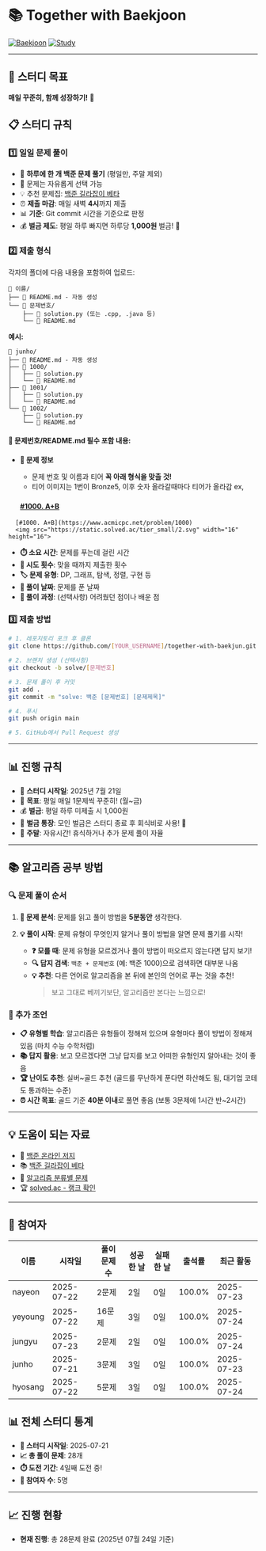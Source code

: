 # 📚 Together with Baekjoon

[![Baekjoon](https://img.shields.io/badge/Baekjoon-0076C6?style=flat-square&logo=c%2B%2B&logoColor=white)](https://www.acmicpc.net/)
[![Study](https://img.shields.io/badge/Study-Group-green?style=flat-square)](https://github.com)

---

## 🚀 스터디 목표

**매일 꾸준히, 함께 성장하기!** 💪

## 📋 스터디 규칙

### 1️⃣ 일일 문제 풀이

- 📅 **하루에 한 개 백준 문제 풀기** (평일만, 주말 제외)
- 🎲 문제는 자유롭게 선택 가능
- 💡 추천 문제집: [백준 길라잡이 베타](https://www.acmicpc.net/workbook/view/2418)
- ⏰ **제출 마감**: 매일 새벽 **4시**까지 제출
- 📊 **기준**: Git commit 시간을 기준으로 판정
- 💰 **벌금 제도**: 평일 하루 빠지면 하루당 **1,000원** 벌금! 💸

### 2️⃣ 제출 형식

각자의 폴더에 다음 내용을 포함하여 업로드:

```
📁 이름/
├── 📝 README.md - 자동 생성
└── 📁 문제번호/
    ├── 📄 solution.py (또는 .cpp, .java 등)
    └── 📝 README.md

```

**예시:**

```
📁 junho/
├── 📝 README.md - 자동 생성
├── 📁 1000/
│   ├── 📄 solution.py
│   └── 📝 README.md
├── 📁 1001/
│   ├── 📄 solution.py
│   └── 📝 README.md
└── 📁 1002/
    ├── 📄 solution.py
    └── 📝 README.md
```

#### 📝 문제번호/README.md 필수 포함 내용:

- **📍 문제 정보**

  - 문제 번호 및 이름과 티어 **꼭 아래 형식을 맞출 것!**
  - 티어 이미지는 1번이 Bronze5, 이후 숫자 올라갈때마다 티어가 올라감 ex, <img src="https://static.solved.ac/tier_small/2.svg" width="16" height="16">

  #### [#1000. A+B](https://www.acmicpc.net/problem/1000) <img src="https://static.solved.ac/tier_small/1.svg" width="16" height="16">

```
  [#1000. A+B](https://www.acmicpc.net/problem/1000)
  <img src="https://static.solved.ac/tier_small/2.svg" width="16" height="16">
```

- **⏱️ 소요 시간**: 문제를 푸는데 걸린 시간
- **🔄 시도 횟수**: 맞을 때까지 제출한 횟수
- **🏷️ 문제 유형**: DP, 그래프, 탐색, 정렬, 구현 등
- **📅 풀이 날짜**: 문제를 푼 날짜
- **💭 풀이 과정**: (선택사항) 어려웠던 점이나 배운 점

### 3️⃣ 제출 방법

```bash
# 1. 레포지토리 포크 후 클론
git clone https://github.com/[YOUR_USERNAME]/together-with-baekjun.git

# 2. 브랜치 생성 (선택사항)
git checkout -b solve/[문제번호]

# 3. 문제 풀이 후 커밋
git add .
git commit -m "solve: 백준 [문제번호] [문제제목]"

# 4. 푸시
git push origin main

# 5. GitHub에서 Pull Request 생성
```

---

## 📊 진행 규칙

- 📅 **스터디 시작일**: 2025년 7월 21일
- 🎯 **목표**: 평일 매일 1문제씩 꾸준히! (월~금)
- 💰 **벌금**: 평일 하루 미제출 시 1,000원
- 🏦 **벌금 통장**: 모인 벌금은 스터디 종료 후 회식비로 사용! 🍻
- 🎉 **주말**: 자유시간! 휴식하거나 추가 문제 풀이 자율

---

## 📚 알고리즘 공부 방법

### 🔍 문제 풀이 순서

1. **📖 문제 분석**: 문제를 읽고 풀이 방법을 **5분동안** 생각한다.

2. **💡 풀이 시작**: 문제 유형이 무엇인지 알거나 풀이 방법을 알면 문제 풀기를 시작!
   - **❓ 모를 때**: 문제 유형을 모르겠거나 풀이 방법이 떠오르지 않는다면 답지 보기!
   - **🔍 답지 검색**: `백준 + 문제번호` (예: 백준 1000)으로 검색하면 대부분 나옴
   - **💡 추천**: 다른 언어로 알고리즘을 본 뒤에 본인의 언어로 푸는 것을 추천!
     > 보고 그대로 베끼기보단, 알고리즘만 본다는 느낌으로!

### 🎯 추가 조언

- **📋 유형별 학습**: 알고리즘은 유형들이 정해져 있으며 유형마다 풀이 방법이 정해져 있음 (마치 수능 수학처럼)
- **📚 답지 활용**: 보고 모르겠다면 그냥 답지를 보고 어떠한 유형인지 알아내는 것이 좋음
- **🏆 난이도 추천**: 실버~골드 추천 (골드를 무난하게 푼다면 하산해도 됨, 대기업 코테도 통과하는 수준)
- **⏰ 시간 목표**: 골드 기준 **40분 이내**로 풀면 좋음 (보통 3문제에 1시간 반~2시간)

---

## 💡 도움이 되는 자료

- 🔗 [백준 온라인 저지](https://www.acmicpc.net/)
- 📚 [백준 길라잡이 베타](https://www.acmicpc.net/workbook/view/2418)
- 🧠 [알고리즘 분류별 문제](https://www.acmicpc.net/problemset)
- 🏆 [solved.ac - 랭크 확인](https://solved.ac/)

---









## 👥 참여자

| 이름 | 시작일 | 풀이 문제 수 | 성공한 날 | 실패한 날 | 출석률 | 최근 활동 |
|------|--------|-------------|----------|----------|--------|-----------|
| nayeon | 2025-07-22 | 2문제 | 2일 | 0일 | 100.0% | 2025-07-23 |
| yeyoung | 2025-07-22 | 16문제 | 3일 | 0일 | 100.0% | 2025-07-24 |
| jungyu | 2025-07-23 | 2문제 | 2일 | 0일 | 100.0% | 2025-07-24 |
| junho | 2025-07-21 | 3문제 | 3일 | 0일 | 100.0% | 2025-07-23 |
| hyosang | 2025-07-22 | 5문제 | 3일 | 0일 | 100.0% | 2025-07-24 |

## 📊 전체 스터디 통계

- **📅 스터디 시작일**: 2025-07-21
- **📈 총 풀이 문제**: 28개
- **⏱️ 도전 기간**: 4일째 도전 중!
- **👥 참여자 수**: 5명

---

## 📈 진행 현황

- **현재 진행**: 총 28문제 완료 (2025년 07월 24일 기준)
